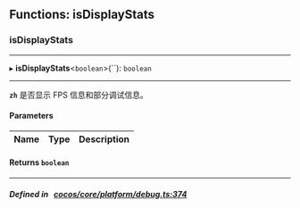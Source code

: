 ## Functions: isDisplayStats

### isDisplayStats


___
▸ **isDisplayStats**<`boolean`\>(``): `boolean`
___


**`zh`** 是否显示 FPS 信息和部分调试信息。




#### Parameters

| Name | Type | Description |
| :------: | :------: | :------: |

#### Returns `boolean` 
___


##### Defined in &nbsp;   [cocos/core/platform/debug.ts:374](https://github.com/cocos-creator/engine/blob/c7bf6b8a9/cocos/core/platform/debug.ts#L374)&nbsp;
